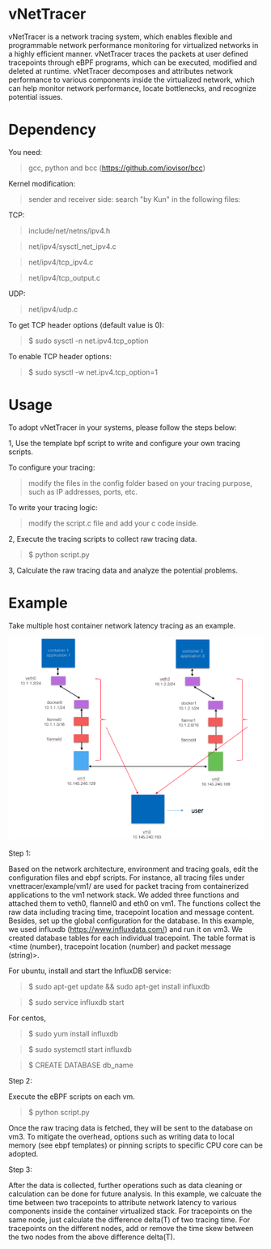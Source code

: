 # vNetTracer
vNetTracer is a network tracing system, which enables flexible and programmable network performance monitoring for virtualized networks in a highly efficient manner. vNetTracer traces the packets at user defined tracepoints through eBPF programs, which can be executed, modified and deleted at runtime. vNetTracer decomposes and attributes network performance to various components inside the virtualized network, which can help monitor network performance, locate bottlenecks, and recognize potential issues.


# Dependency 

You need:

> gcc, python and bcc (https://github.com/iovisor/bcc)

Kernel modification: 

> sender and receiver side: search "by Kun" in the following files:

TCP: 

> include/net/netns/ipv4.h

> net/ipv4/sysctl_net_ipv4.c

> net/ipv4/tcp_ipv4.c

> net/ipv4/tcp_output.c

UDP: 

> net/ipv4/udp.c


To get TCP header options (default value is 0): 

> $ sudo sysctl -n net.ipv4.tcp_option


To enable TCP header options: 

> $ sudo sysctl -w net.ipv4.tcp_option=1





# Usage 

To adopt vNetTracer in your systems, please follow the steps below:

1, Use the template bpf script to write and configure your own tracing scripts.

To configure your tracing:

> modify the files in the config folder based on your tracing purpose, such as IP addresses, ports, etc.

To write your tracing logic:

> modify the script.c file and add your c code inside.

2, Execute the tracing scripts to collect raw tracing data.

> $ python script.py

3, Calculate the raw tracing data and analyze the potential problems. 

# Example 

Take multiple host container network latency tracing as an example. 

<center><a href="example/instruction.png"><img src="example/instruction.png" border=0 width=600></a></center>

Step 1:

Based on the network architecture, environment and tracing goals, edit the configuration files and ebpf scripts. For instance, all tracing files under vnettracer/example/vm1/ are used for packet tracing from containerized applications to the vm1 network stack. We added three functions and attached them to veth0, flannel0 and eth0 on vm1. The functions collect the raw data including tracing time, tracepoint location and message content. Besides, set up the global configuration for the database. In this example, we used influxdb (https://www.influxdata.com/) and run it on vm3. We created database tables for each individual tracepoint. The table format is <time (number), tracepoint location (number) and packet message (string)>.

For ubuntu, install and start the InfluxDB service:
> $ sudo apt-get update && sudo apt-get install influxdb

> $ sudo service influxdb start 

For centos,
> $ sudo yum install influxdb

> $ sudo systemctl start influxdb

> $ CREATE DATABASE db_name

Step 2:

Execute the eBPF scripts on each vm. 

> $ python script.py

Once the raw tracing data is fetched, they will be sent to the database on vm3. To mitigate the overhead, options such as writing data to local memory (see ebpf templates) or pinning scripts to specific CPU core can be adopted.

Step 3:

After the data is collected, further operations such as data cleaning or calculation can be done for future analysis. In this example, we calcuate the time between two tracepoints to attribute network latency to various components inside the container virtualized stack. For tracepoints on the same node, just calculate the difference delta(T) of two tracing time. For tracepoints on the different nodes, add or remove the time skew between the two nodes from the above difference delta(T). 




